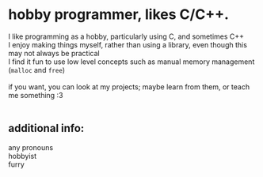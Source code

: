 # hobby programmer, likes C/C++.
I like programming as a hobby, particularly using C, and sometimes C++<br>
I enjoy making things myself, rather than using a library, even though this may not always be practical<br>
I find it fun to use low level concepts such as manual memory management (`malloc` and `free`)<br>
<br>
if you want, you can look at my projects; maybe learn from them, or teach me something :3<br>
<br>
## additional info:
any pronouns<br>
hobbyist<br>
furry<br>
